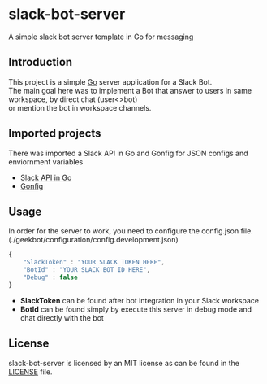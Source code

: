 # slack-bot-server

A simple slack bot server template in Go for messaging

## Introduction

This project is a simple [Go](https://golang.org/) server application for a Slack Bot. \
The main goal here was to implement a Bot that answer to users in same workspace, by direct chat (user<>bot) \
or mention the bot in workspace channels.

## Imported projects

There was imported a Slack API in Go and Gonfig for JSON configs and enviornment variables

- [Slack API in Go](https://github.com/nlopes/slack)
- [Gonfig](https://github.com/tkanos/gonfig)

## Usage

In order for the server to work, you need to configure the config.json file. (./geekbot/configuration/config.development.json)

```javascript
{
    "SlackToken" : "YOUR SLACK TOKEN HERE",
    "BotId" : "YOUR SLACK BOT ID HERE",
    "Debug" : false
}
```

- **SlackToken** can be found after bot integration in your Slack workspace
- **BotId** can be found simply by execute this server in debug mode and chat directly with the bot

## License

slack-bot-server is licensed by an MIT license as can be found in the [LICENSE](https://github.com/wr46/slack-bot-server/blob/master/LICENSE) file.